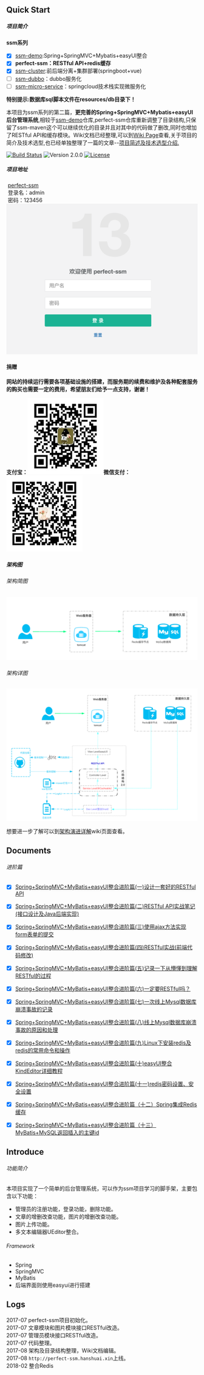 ﻿## Quick Start 

##### 项目简介

**ssm系列**<br />
* [x] [ssm-demo](https://github.com/ZHENFENG13/ssm-demo):Spring+SpringMVC+Mybatis+easyUI整合
* [x] **perfect-ssm：RESTful API+redis缓存**
* [x] [ssm-cluster](https://github.com/ZHENFENG13/ssm-cluster):前后端分离+集群部署(springboot+vue)
* [ ] [ssm-dubbo](https://github.com/ZHENFENG13/ssm-dubbo)：dubbo服务化
* [ ] [ssm-micro-service](https://github.com/ZHENFENG13/ssm-micro-service)：springcloud技术栈实现微服务化

**特别提示:数据库sql脚本文件在resources/db目录下！**

本项目为ssm系列的第二篇，**更完善的Spring+SpringMVC+Mybatis+easyUI后台管理系统**,相较于[ssm-demo](https://github.com/ZHENFENG13/ssm-demo)仓库,perfect-ssm仓库重新调整了目录结构,只保留了ssm-maven这个可以继续优化的目录并且对其中的代码做了删改,同时也增加了RESTful API和缓存模块。Wiki文档已经整理,可以到[Wiki Page](https://github.com/ZHENFENG13/perfect-ssm/wiki)查看,关于项目的简介及技术选型,也已经单独整理了一篇的文章--[项目简述及技术选型介绍.](http://www.cnblogs.com/han-1034683568/p/6440090.html)<br />

[![Build Status](https://travis-ci.org/ZHENFENG13/perfect-ssm.svg?branch=master)](https://travis-ci.org/ZHENFENG13/perfect-ssm)
![Version 2.0.0](https://img.shields.io/badge/version-2.0.0-yellow.svg)
[![License](https://img.shields.io/badge/license-apache-blue.svg)](https://github.com/ZHENFENG13/perfect-ssm/blob/master/LICENSE)

##### 项目地址

  <a href='http://perfect-ssm.hanshuai.xin'>perfect-ssm</a> <br /> 
  登录名：admin <br /> 
  密码：123456
  ![login-page](https://raw.githubusercontent.com/ZHENFENG13/resource/master/images/2017-08-08/login.png)
  
#### 捐赠

**网站的持续运行需要各项基础设施的搭建，而服务期的续费和维护及各种配套服务的购买也需要一定的费用，希望朋友们给予一点支持，谢谢！**

**支付宝：**<img src="https://raw.githubusercontent.com/ZHENFENG13/resource/master/images/2018-02-27/zhifubao1.jpg" width = "200" height = "200" alt="zhifubao"/>**微信支付：**<img src="https://raw.githubusercontent.com/ZHENFENG13/resource/master/images/2018-02-27/wxpay.jpg" width = "200" height = "200" alt="wxpay"/>  

##### 架构图
 
 ###### 架构简图
 ![架构简图](https://raw.githubusercontent.com/ZHENFENG13/resource/master/images/2017-08-06/ssm%E6%9E%B6%E6%9E%84%E5%9B%BE-%E7%AE%80%E7%89%88.png)
 
 ###### 架构详图
 ![1.0](https://raw.githubusercontent.com/ZHENFENG13/resource/master/images/2017-08-06/ssm%E6%9E%B6%E6%9E%84%E5%9B%BE-2.0-%E8%AF%A6%E7%89%88.png)
 
想要进一步了解可以到[架构演进详解](https://github.com/ZHENFENG13/perfect-ssm/wiki/%E6%9E%B6%E6%9E%84%E6%BC%94%E8%BF%9B%E8%AF%A6%E8%A7%A3)wiki页面查看。
 
## Documents 

###### 进阶篇 

* [x] [Spring+SpringMVC+MyBatis+easyUI整合进阶篇(一)设计一套好的RESTful API](http://www.cnblogs.com/han-1034683568/p/7196345.html)
* [x] [Spring+SpringMVC+MyBatis+easyUI整合进阶篇(二)RESTful API实战笔记(接口设计及Java后端实现)](http://www.cnblogs.com/han-1034683568/p/7300547.html)
* [x] [Spring+SpringMVC+MyBatis+easyUI整合进阶篇(三)使用ajax方法实现form表单的提交](http://www.cnblogs.com/han-1034683568/p/7199168.html)
* [x] [Spring+SpringMVC+MyBatis+easyUI整合进阶篇(四)RESTful实战(前端代码修改)](http://www.cnblogs.com/han-1034683568/p/7552007.html)
* [x] [Spring+SpringMVC+MyBatis+easyUI整合进阶篇(五)记录一下从懵懂到理解RESTful的过程](http://www.cnblogs.com/han-1034683568/p/7569870.html)
* [x] [Spring+SpringMVC+MyBatis+easyUI整合进阶篇(六)一定要RESTful吗？](http://www.cnblogs.com/han-1034683568/p/7663641.html)
* [x] [Spring+SpringMVC+MyBatis+easyUI整合进阶篇(七)一次线上Mysql数据库崩溃事故的记录](http://www.cnblogs.com/han-1034683568/p/7787659.html)
* [x] [Spring+SpringMVC+MyBatis+easyUI整合进阶篇(八)线上Mysql数据库崩溃事故的原因和处理](http://www.cnblogs.com/han-1034683568/p/7822237.html)
* [x] [Spring+SpringMVC+MyBatis+easyUI整合进阶篇(九)Linux下安装redis及redis的常用命令和操作](http://www.cnblogs.com/han-1034683568/p/7862188.html)
* [x] [Spring+SpringMVC+MyBatis+easyUI整合进阶篇(十)easyUI整合KindEditor详细教程](http://www.cnblogs.com/han-1034683568/p/7930542.html)
* [x] [Spring+SpringMVC+MyBatis+easyUI整合进阶篇(十一)redis密码设置、安全设置](http://www.cnblogs.com/han-1034683568/p/7978577.html)
* [x] [Spring+SpringMVC+MyBatis+easyUI整合进阶篇（十二）Spring集成Redis缓存](http://www.cnblogs.com/han-1034683568/p/7994231.html)
* [x] [Spring+SpringMVC+MyBatis+easyUI整合进阶篇（十三）MyBatis+MySQL返回插入的主键id](http://www.cnblogs.com/han-1034683568/p/8305122.html)


## Introduce

###### 功能简介

本项目实现了一个简单的后台管理系统，可以作为ssm项目学习的脚手架，主要包含以下功能： <br /> 
- 管理员的注册功能，登录功能，删除功能。 <br /> 
- 文章的增删改查功能，图片的增删改查功能。 <br /> 
- 图片上传功能。 <br /> 
- 多文本编辑器UEditor整合。 <br /> 

###### Framework

- Spring <br /> 
- SpringMVC <br /> 
- MyBatis <br /> 
- 后端界面则使用easyui进行搭建 <br /> 

## Logs
  2017-07 perfect-ssm项目初始化。 <br /> 
  2017-07 文章模块和图片模块接口RESTful改造。 <br /> 
  2017-07 管理员模块接口RESTful改造。 <br /> 
  2017-07 代码整理。 <br /> 
  2017-08 架构及目录结构整理，Wiki文档编辑。<br/>
  2017-08 ```http://perfect-ssm.hanshuai.xin```上线。<br/>
  2018-02 整合Redis<br/>

